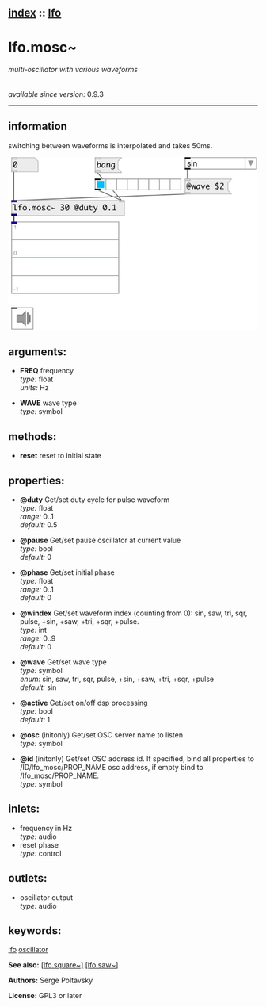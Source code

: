 [index](index.html) :: [lfo](category_lfo.html)
---

# lfo.mosc~

###### multi-oscillator with various waveforms

*available since version:* 0.9.3

---


## information
switching between waveforms is interpolated and takes 50ms.


[![example](../examples/img/lfo.mosc~.jpg)](../examples/pd/lfo.mosc~.pd)



## arguments:

* **FREQ**
frequency<br>
_type:_ float<br>
_units:_ Hz<br>

* **WAVE**
wave type<br>
_type:_ symbol<br>



## methods:

* **reset**
reset to initial state<br>




## properties:

* **@duty** 
Get/set duty cycle for pulse waveform<br>
_type:_ float<br>
_range:_ 0..1<br>
_default:_ 0.5<br>

* **@pause** 
Get/set pause oscillator at current value<br>
_type:_ bool<br>
_default:_ 0<br>

* **@phase** 
Get/set initial phase<br>
_type:_ float<br>
_range:_ 0..1<br>
_default:_ 0<br>

* **@windex** 
Get/set waveform index (counting from 0): sin, saw, tri, sqr, pulse, +sin, +saw, +tri,
+sqr, +pulse.<br>
_type:_ int<br>
_range:_ 0..9<br>
_default:_ 0<br>

* **@wave** 
Get/set wave type<br>
_type:_ symbol<br>
_enum:_ sin, saw, tri, sqr, pulse, +sin, +saw, +tri, +sqr, +pulse<br>
_default:_ sin<br>

* **@active** 
Get/set on/off dsp processing<br>
_type:_ bool<br>
_default:_ 1<br>

* **@osc** (initonly)
Get/set OSC server name to listen<br>
_type:_ symbol<br>

* **@id** (initonly)
Get/set OSC address id. If specified, bind all properties to /ID/lfo_mosc/PROP_NAME osc
address, if empty bind to /lfo_mosc/PROP_NAME.<br>
_type:_ symbol<br>



## inlets:

* frequency in Hz<br>
_type:_ audio
* reset phase<br>
_type:_ control



## outlets:

* oscillator output<br>
_type:_ audio



## keywords:

[lfo](keywords/lfo.html)
[oscillator](keywords/oscillator.html)



**See also:**
[\[lfo.square~\]](lfo.square~.html)
[\[lfo.saw~\]](lfo.saw~.html)




**Authors:** Serge Poltavsky




**License:** GPL3 or later





